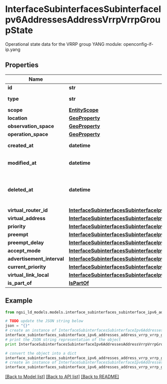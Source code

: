 # InterfaceSubinterfacesSubinterfaceIpv6AddressesAddressVrrpVrrpGroupState

Operational state data for the VRRP group  YANG module: openconfig-if-ip.yang 

## Properties

Name | Type | Description | Notes
------------ | ------------- | ------------- | -------------
**id** | **str** | Entity id.  | [optional] 
**type** | **str** | NGSI-LD Entity identifier. It has to be InterfaceSubinterfacesSubinterfaceIpv6AddressesAddressVrrpVrrpGroupState. | [default to 'InterfaceSubinterfacesSubinterfaceIpv6AddressesAddressVrrpVrrpGroupState']
**scope** | [**EntityScope**](EntityScope.md) |  | [optional] 
**location** | [**GeoProperty**](GeoProperty.md) |  | [optional] 
**observation_space** | [**GeoProperty**](GeoProperty.md) |  | [optional] 
**operation_space** | [**GeoProperty**](GeoProperty.md) |  | [optional] 
**created_at** | **datetime** | Is defined as the temporal Property at which the Entity, Property or Relationship was entered into an NGSI-LD system.  | [optional] [readonly] 
**modified_at** | **datetime** | Is defined as the temporal Property at which the Entity, Property or Relationship was last modified in an NGSI-LD system, e.g. in order to correct a previously entered incorrect value.  | [optional] [readonly] 
**deleted_at** | **datetime** | Is defined as the temporal Property at which the Entity, Property or Relationship was deleted from an NGSI-LD system.  Entity deletion timestamp. See clause 4.8 It is only used in notifications reporting deletions and in the Temporal Representation of Entities (clause 4.5.6), Properties (clause 4.5.7), Relationships (clause 4.5.8) and LanguageProperties (clause 5.2.32).  | [optional] [readonly] 
**virtual_router_id** | [**InterfaceSubinterfacesSubinterfaceIpv6AddressesAddressVrrpVrrpGroupStateVirtualRouterId**](InterfaceSubinterfacesSubinterfaceIpv6AddressesAddressVrrpVrrpGroupStateVirtualRouterId.md) |  | [optional] 
**virtual_address** | [**InterfaceSubinterfacesSubinterfaceIpv6AddressesAddressVrrpVrrpGroupStateVirtualAddress**](InterfaceSubinterfacesSubinterfaceIpv6AddressesAddressVrrpVrrpGroupStateVirtualAddress.md) |  | [optional] 
**priority** | [**InterfaceSubinterfacesSubinterfaceIpv6AddressesAddressVrrpVrrpGroupStatePriority**](InterfaceSubinterfacesSubinterfaceIpv6AddressesAddressVrrpVrrpGroupStatePriority.md) |  | [optional] 
**preempt** | [**InterfaceSubinterfacesSubinterfaceIpv6AddressesAddressVrrpVrrpGroupStatePreempt**](InterfaceSubinterfacesSubinterfaceIpv6AddressesAddressVrrpVrrpGroupStatePreempt.md) |  | [optional] 
**preempt_delay** | [**InterfaceSubinterfacesSubinterfaceIpv6AddressesAddressVrrpVrrpGroupStatePreemptDelay**](InterfaceSubinterfacesSubinterfaceIpv6AddressesAddressVrrpVrrpGroupStatePreemptDelay.md) |  | [optional] 
**accept_mode** | [**InterfaceSubinterfacesSubinterfaceIpv6AddressesAddressVrrpVrrpGroupStateAcceptMode**](InterfaceSubinterfacesSubinterfaceIpv6AddressesAddressVrrpVrrpGroupStateAcceptMode.md) |  | [optional] 
**advertisement_interval** | [**InterfaceSubinterfacesSubinterfaceIpv6AddressesAddressVrrpVrrpGroupStateAdvertisementInterval**](InterfaceSubinterfacesSubinterfaceIpv6AddressesAddressVrrpVrrpGroupStateAdvertisementInterval.md) |  | [optional] 
**current_priority** | [**InterfaceSubinterfacesSubinterfaceIpv6AddressesAddressVrrpVrrpGroupStateCurrentPriority**](InterfaceSubinterfacesSubinterfaceIpv6AddressesAddressVrrpVrrpGroupStateCurrentPriority.md) |  | [optional] 
**virtual_link_local** | [**InterfaceSubinterfacesSubinterfaceIpv6AddressesAddressVrrpVrrpGroupStateVirtualLinkLocal**](InterfaceSubinterfacesSubinterfaceIpv6AddressesAddressVrrpVrrpGroupStateVirtualLinkLocal.md) |  | [optional] 
**is_part_of** | [**IsPartOf**](IsPartOf.md) |  | 

## Example

```python
from ngsi_ld_models.models.interface_subinterfaces_subinterface_ipv6_addresses_address_vrrp_vrrp_group_state import InterfaceSubinterfacesSubinterfaceIpv6AddressesAddressVrrpVrrpGroupState

# TODO update the JSON string below
json = "{}"
# create an instance of InterfaceSubinterfacesSubinterfaceIpv6AddressesAddressVrrpVrrpGroupState from a JSON string
interface_subinterfaces_subinterface_ipv6_addresses_address_vrrp_vrrp_group_state_instance = InterfaceSubinterfacesSubinterfaceIpv6AddressesAddressVrrpVrrpGroupState.from_json(json)
# print the JSON string representation of the object
print InterfaceSubinterfacesSubinterfaceIpv6AddressesAddressVrrpVrrpGroupState.to_json()

# convert the object into a dict
interface_subinterfaces_subinterface_ipv6_addresses_address_vrrp_vrrp_group_state_dict = interface_subinterfaces_subinterface_ipv6_addresses_address_vrrp_vrrp_group_state_instance.to_dict()
# create an instance of InterfaceSubinterfacesSubinterfaceIpv6AddressesAddressVrrpVrrpGroupState from a dict
interface_subinterfaces_subinterface_ipv6_addresses_address_vrrp_vrrp_group_state_form_dict = interface_subinterfaces_subinterface_ipv6_addresses_address_vrrp_vrrp_group_state.from_dict(interface_subinterfaces_subinterface_ipv6_addresses_address_vrrp_vrrp_group_state_dict)
```
[[Back to Model list]](../README.md#documentation-for-models) [[Back to API list]](../README.md#documentation-for-api-endpoints) [[Back to README]](../README.md)


